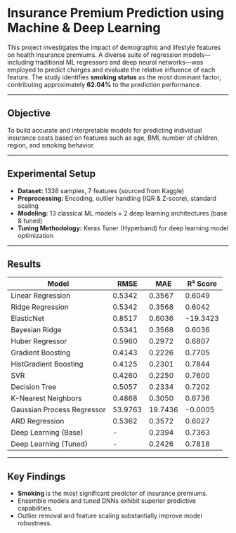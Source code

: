# Insurance Premium Prediction using Machine & Deep Learning

This project investigates the impact of demographic and lifestyle features on health insurance premiums. A diverse suite of regression models—including traditional ML regressors and deep neural networks—was employed to predict charges and evaluate the relative influence of each feature. The study identifies **smoking status** as the most dominant factor, contributing approximately **62.04%** to the prediction performance.

---

## Objective

To build accurate and interpretable models for predicting individual insurance costs based on features such as age, BMI, number of children, region, and smoking behavior.

---

## Experimental Setup

- **Dataset:** 1338 samples, 7 features (sourced from Kaggle)
- **Preprocessing:** Encoding, outlier handling (IQR & Z-score), standard scaling
- **Modeling:** 13 classical ML models + 2 deep learning architectures (base & tuned)
- **Tuning Methodology:** Keras Tuner (Hyperband) for deep learning model optimization

---

## Results
| Model                          | RMSE      | MAE      | R² Score            |
|-------------------------------|-----------|----------|---------------------|
| Linear Regression             | 0.5342    | 0.3567   | 0.6049              |
| Ridge Regression              | 0.5342    | 0.3568   | 0.6042              |
| ElasticNet                    | 0.8517    | 0.6036   | -19.3423            |
| Bayesian Ridge                | 0.5341    | 0.3568   | 0.6036              |
| Huber Regressor               | 0.5960    | 0.2972   | 0.6807              |
| Gradient Boosting             | 0.4143    | 0.2226   | 0.7705              |
| HistGradient Boosting         | 0.4125    | 0.2301   | 0.7844              |
| SVR                           | 0.4260    | 0.2250   | 0.7600              |
| Decision Tree                 | 0.5057    | 0.2334   | 0.7202              |
| K-Nearest Neighbors           | 0.4868    | 0.3050   | 0.6736              |
| Gaussian Process Regressor    | 53.9763   | 19.7436  | -0.0005             |
| ARD Regression                | 0.5362    | 0.3572   | 0.6027              |
| Deep Learning (Base)          | -         | 0.2394   | 0.7363              |
| Deep Learning (Tuned)         | -         | 0.2426   | 0.7818              |

---

## Key Findings

- **Smoking** is the most significant predictor of insurance premiums.
- Ensemble models and tuned DNNs exhibit superior predictive capabilities.
- Outlier removal and feature scaling substantially improve model robustness.
